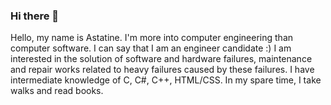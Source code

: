 ### Hi there 👋
Hello, my name is Astatine. 
I'm more into computer engineering than computer software. 
I can say that I am an engineer candidate :)
I am interested in the solution of software and hardware failures, 
maintenance and repair works related to heavy failures caused by 
these failures.
I have intermediate knowledge of 
C, C#, C++, HTML/CSS. 
In my spare time, 
I take walks and read books.

